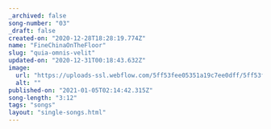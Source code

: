 ```yaml
---
_archived: false
song-number: "03"
_draft: false
created-on: "2020-12-28T18:28:19.774Z"
name: "FineChinaOnTheFloor"
slug: "quia-omnis-velit"
updated-on: "2020-12-31T00:18:43.632Z"
image:
  url: "https://uploads-ssl.webflow.com/5ff53fee05351a19c7ee0dff/5ff53fee05351a0219ee0e04_1609180098459-image13.jpg"
  alt: ""
published-on: "2021-01-05T02:14:42.315Z"
song-length: "3:12"
tags: "songs"
layout: "single-songs.html"
---
```



